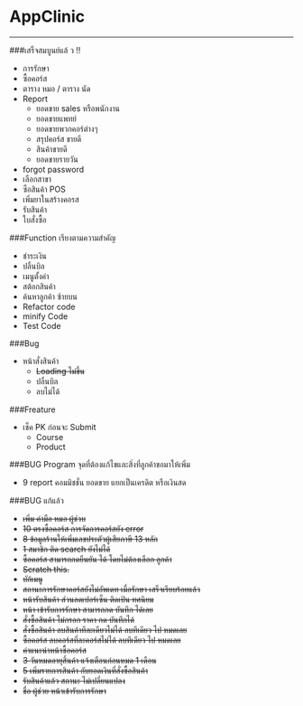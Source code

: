 # AppClinic
----------------------
###เสร็จสมบูนย์แล้ ว !!
- การรักษา
- ซื้อคอร์ส
- ตาราง หมอ / ตาราง นัด
- Report
    - ยอดขาย sales หรือพนักงาน
    - ยอดขายแพทย์
    - ยอดขายพวกคอร์ต่างๆ
    - สรุปคอร์ส ขายดี
    - สินค้าขายดี
    - ยอดขายรายวัน
- forgot password
- เลือกสาขา
- ซือสินค้า POS
- เพิ่มยาในสร้างคอรส
- รับสินค้า
- ใบสั่งซื้อ

###Function เรียงตามความสำคัญ
- ชำระเงิน
- ปลิ้นบิล
- เมนูตั้งค่า
- สต้อกสินค้า
- ค้นหาลูกค้า ซ้ายบน
- Refactor code
- minify Code
- Test Code

###Bug
+ หน้าสั่งสินค้า
    + ~~Loading ไม่ขึ้น~~
    + ปลิ้นบิล
    + ลบไม่ได้

###Freature
+ เช็ค PK ก่อนจะ Submit
    - Course
    - Product


###BUG Program จุดที่ต้องแก้ไขและสิ่งที่ลูกค้าขอมาให้เพิ่ม
+ 9 report คอมมิชชั่น ยอดขาย แยกเป็นเครดิต หรือเงินสด


###BUG แก้แล้ว 
+  ~~เพิ่ม ค่ามือ หมอ ผู้ช่วบ~~
+  ~~10 ตรงซื้อคอร์ส การจัดการคอร์สยัง error~~
+ ~~8 ข้อมูลร้านให้เพิ่มเลขประตัวผู้เสียภาษี 13 หลัก~~
+ ~~1 สมาชิก ติด search ยังไม่ได้~~
+ ~~ซื้อคอร์ส สามารถกดยืนยัน ได้ โดยไม่ต้องเลือก ลูกค้า~~
+ ~~Scratch this.~~
+ ~~บัก้เมนู~~
+ ~~สถานะการรักษาคอร์สยังไม่อัพเดท เมื่อรักษา เสร็จเรียบร้อยแล้ว~~
+ ~~หน้ารับสินค้า ส่วนลดเปอร์เซ็น ติดเป้น ทศนิยม~~
+ ~~หน้า เข้ารับการรักษา สามารถกด บันทึก ได้เลย~~
+ ~~สั่งซื้อสินค้า ไม่กรอก ราคา กด บันทึกได้~~
+ ~~สั่งซื้อสินค้า ลบสินค้าทีละเดียวไม่ได้ ลบทีเดียว ไป หมดเลย~~
+ ~~ซื้อคอร์ส ลบคอร์สที่ละคอร์สไม่ได้ ลบทีเดียว ไป หมดเลย~~
+ ~~ค่าแนะนำหน้าซื้อคอร์ส~~
+ ~~3 วันหมดอายุสิ้นค้า แจ้งเตือนก่อนหมด 1 เดือน~~
+ ~~5 เพิ่มรายการสินค้า กับยอดเงินที่สั่งซื้อสินค้า~~
+ ~~รับสินค้าแล้ว สถานะ ไม่เปลี่ยนแปลง~~
+ ~~ชื่อ ผู้ช่วย หน้าเข้ารับการรักษา~~

